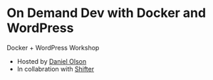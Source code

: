 # On Demand Dev with Docker and WordPress

Docker + WordPress Workshop

* Hosted by [Daniel Olson](https://twitter.com/emaildano)
* In collabration with [Shifter](https://getshifter.io)


